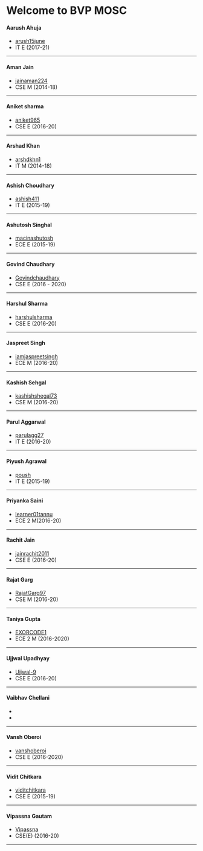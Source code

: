 Welcome to BVP MOSC
===================

#### Aarush Ahuja
- [arush15june](https://github.com/arush15june)
- IT E (2017-21)
---
#### Aman Jain
- [jainaman224](https://github.com/jainaman224)
- CSE M (2014-18)
---
#### Aniket sharma
- [aniket965](https://github.com/aniket965)
- CSE E (2016-20)
---
#### Arshad Khan
- [arshdkhn1](https://github.com/arshdkhn1)
- IT M (2014-18)
---
#### Ashish Choudhary
- [ashish411](https://github.com/ashish411)
- IT E (2015-19)
---
#### Ashutosh Singhal
- [macinashutosh](https://github.com/macinashutosh)
- ECE E (2015-19)
---
#### Govind Chaudhary
- [Govindchaudhary](https://GitHub.com/Govindchaudhary)
- CSE E (2016 - 2020)
---
#### Harshul Sharma
- [harshulsharma](https://github.com/HarshulSharma000)
- CSE E (2016-20)
---
#### Jaspreet Singh
- [iamjaspreetsingh](https://github.com/iamjaspreetsingh)
- ECE M (2016-20)
---
#### Kashish Sehgal
- [kashishshegal73](https://github.com/kashishshegal73)
- CSE M (2016-20)
---
#### Parul Aggarwal
- [parulagg27](https://github.com/parulagg27)
- IT E (2016-20)
---
#### Piyush Agrawal
- [poush](https://github.com/poush)
- IT E (2015-19)
---
#### Priyanka Saini
- [learner01tannu](https://github.com/learner01tannu)
- ECE 2 M(2016-20)
---
#### Rachit Jain
- [jainrachit2011](https://github.com/jainrachit2011)
- CSE E (2016-20)
---
#### Rajat Garg
- [RajatGarg97](https://github.com/RajatGarg97)
- CSE M (2016-20)
---
#### Taniya Gupta
- [EXORCODE1](https://github.com/EXORCODE1)
- ECE 2 M (2016-2020)
---
#### Ujjwal Upadhyay
- [Ujjwal-9](https://GitHub.com/Ujjwal-9)
- CSE E (2016-20)
---
#### Vaibhav Chellani
- []()
- 
---
#### Vansh Oberoi
- [vanshoberoi](https://github.com/vanshoberoi)
- CSE E (2016-2020)
---
#### Vidit Chitkara
- [viditchitkara](https://github.com/viditchitkara)
- CSE E (2015-19)
---
#### Vipassna Gautam
- [Vipassna](https://github.com/Vipassna)
- CSE(E) (2016-20)
---
